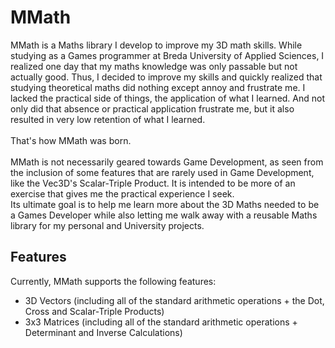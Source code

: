 <h1>MMath</h1>

MMath is a Maths library I develop to improve my 3D math skills. While studying as a Games programmer at Breda University of Applied Sciences, I realized one day that my maths knowledge was only passable but not actually good. Thus, I decided to improve my skills and quickly realized that studying theoretical maths did nothing except annoy and frustrate me. I lacked the practical side of things, the application of what I learned. And not only did that absence or practical application frustrate me, but it also resulted in very low retention of what I learned. 
</br>
</br>That's how MMath was born.</br>
</br>
MMath is not necessarily geared towards Game Development, as seen from the inclusion of some features that are rarely used in Game Development, like the Vec3D's Scalar-Triple Product. It is intended to be more of an exercise that gives me the practical experience I seek. 
</br>Its ultimate goal is to help me learn more about the 3D Maths needed to be a Games Developer while also letting me walk away with a reusable Maths library for my personal and University projects.


<h2> Features </h2>
Currently, MMath supports the following features:
<ul>
  <li>3D Vectors (including all of the standard arithmetic operations + the Dot, Cross and Scalar-Triple Products)</li>
  <li>3x3 Matrices (including all of the standard arithmetic operations + Determinant and Inverse Calculations)
 </ul>
